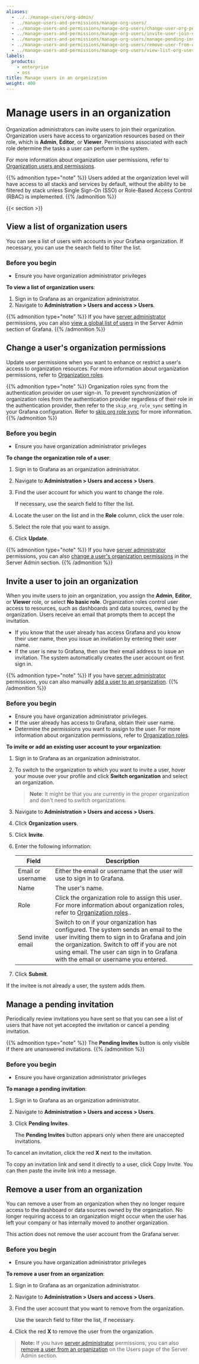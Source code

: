 ```yaml
---
aliases:
  - ../../manage-users/org-admin/
  - ../manage-users-and-permissions/manage-org-users/
  - ../manage-users-and-permissions/manage-org-users/change-user-org-permissions/
  - ../manage-users-and-permissions/manage-org-users/invite-user-join-org/
  - ../manage-users-and-permissions/manage-org-users/manage-pending-invites/
  - ../manage-users-and-permissions/manage-org-users/remove-user-from-org/
  - ../manage-users-and-permissions/manage-org-users/view-list-org-users/
labels:
  products:
    - enterprise
    - oss
title: Manage users in an organization
weight: 400
---
```


# Manage users in an organization

Organization administrators can invite users to join their organization. Organization users have access to organization resources based on their role, which is **Admin**, **Editor**, or **Viewer**. Permissions associated with each role determine the tasks a user can perform in the system.

For more information about organization user permissions, refer to [Organization users and permissions](../../roles-and-permissions/#organization-users-and-permissions).

{{% admonition type="note" %}}
Users added at the organization level will have access to all stacks and services by default, without the ability to be filtered by stack unless Single Sign-On (SSO) or Role-Based Access Control (RBAC) is implemented.
{{% /admonition %}}

{{< section >}}

## View a list of organization users

You can see a list of users with accounts in your Grafana organization. If necessary, you can use the search field to filter the list.

### Before you begin

- Ensure you have organization administrator privileges

**To view a list of organization users**:

1. Sign in to Grafana as an organization administrator.
1. Navigate to **Administration > Users and access > Users**.

{{% admonition type="note" %}}
If you have [server administrator](../../roles-and-permissions/#grafana-server-administrators) permissions, you can also [view a global list of users](../server-user-management/#view-a-list-of-users) in the Server Admin section of Grafana.
{{% /admonition %}}

## Change a user's organization permissions

Update user permissions when you want to enhance or restrict a user's access to organization resources. For more information about organization permissions, refer to [Organization roles](../../roles-and-permissions/#organization-roles).

{{% admonition type="note" %}}
Organization roles sync from the authentication provider on user sign-in. To prevent synchronization of organization roles from the authentication provider regardless of their role in the authentication provider, then refer to the `skip_org_role_sync` setting in your Grafana configuration. Refer to [skip org role sync](../../../setup-grafana/configure-grafana/#authgrafana_com-skip_org_role_sync) for more information.
{{% /admonition %}}

### Before you begin

- Ensure you have organization administrator privileges

**To change the organization role of a user**:

1. Sign in to Grafana as an organization administrator.
1. Navigate to **Administration > Users and access > Users**.
1. Find the user account for which you want to change the role.

   If necessary, use the search field to filter the list.

1. Locate the user on the list and in the **Role** column, click the user role.
1. Select the role that you want to assign.
1. Click **Update**.

{{% admonition type="note" %}}
If you have [server administrator](../../roles-and-permissions/#grafana-server-administrators) permissions, you can also [change a user's organization permissions](../server-user-management/change-user-org-permissions/) in the Server Admin section.
{{% /admonition %}}

## Invite a user to join an organization

When you invite users to join an organization, you assign the **Admin**, **Editor**, or **Viewer** role, or select **No basic role**. Organization roles control user access to resources, such as dashboards and data sources, owned by the organization. Users receive an email that prompts them to accept the invitation.

- If you know that the user already has access Grafana and you know their user name, then you issue an invitation by entering their user name.
- If the user is new to Grafana, then use their email address to issue an invitation. The system automatically creates the user account on first sign in.

{{% admonition type="note" %}}
If you have [server administrator](../../roles-and-permissions/#grafana-server-administrators) permissions, you can also manually [add a user to an organization](../server-user-management/add-remove-user-to-org/).
{{% /admonition %}}

### Before you begin

- Ensure you have organization administrator privileges.
- If the user already has access to Grafana, obtain their user name.
- Determine the permissions you want to assign to the user. For more information about organization permissions, refer to [Organization roles](../../roles-and-permissions/#organization-roles).

**To invite or add an existing user account to your organization**:

1. Sign in to Grafana as an organization administrator.
1. To switch to the organization to which you want to invite a user, hover your mouse over your profile and click **Switch organization** and select an organization.

   > **Note**: It might be that you are currently in the proper organization and don't need to switch organizations.

1. Navigate to **Administration > Users and access > Users**.
1. Click **Organization users**.
1. Click **Invite**.
1. Enter the following information:

   | Field             | Description                                                                                                                                                                                                                                                              |
   | ----------------- | ------------------------------------------------------------------------------------------------------------------------------------------------------------------------------------------------------------------------------------------------------------------------ |
   | Email or username | Either the email or username that the user will use to sign in to Grafana.                                                                                                                                                                                               |
   | Name              | The user's name.                                                                                                                                                                                                                                                         |
   | Role              | Click the organization role to assign this user. For more information about organization roles, refer to [Organization roles](../../roles-and-permissions/#organization-roles)..                                                                        |
   | Send invite email | Switch to on if your organization has configured. The system sends an email to the user inviting them to sign in to Grafana and join the organization. Switch to off if you are not using email. The user can sign in to Grafana with the email or username you entered. |

1. Click **Submit**.

If the invitee is not already a user, the system adds them.

## Manage a pending invitation

Periodically review invitations you have sent so that you can see a list of users that have not yet accepted the invitation or cancel a pending invitation.

{{% admonition type="note" %}}
The **Pending Invites** button is only visible if there are unanswered invitations.
{{% /admonition %}}

### Before you begin

- Ensure you have organization administrator privileges

**To manage a pending invitation**:

1. Sign in to Grafana as an organization administrator.
1. Navigate to **Administration > Users and access > Users**.
1. Click **Pending Invites**.

   The **Pending Invites** button appears only when there are unaccepted invitations.

To cancel an invitation, click the red **X** next to the invitation.

To copy an invitation link and send it directly to a user, click Copy Invite. You can then paste the invite link into a message.

## Remove a user from an organization

You can remove a user from an organization when they no longer require access to the dashboard or data sources owned by the organization. No longer requiring access to an organization might occur when the user has left your company or has internally moved to another organization.

This action does not remove the user account from the Grafana server.

### Before you begin

- Ensure you have organization administrator privileges

**To remove a user from an organization**:

1. Sign in to Grafana as an organization administrator.
1. Navigate to **Administration > Users and access > Users**.
1. Find the user account that you want to remove from the organization.

   Use the search field to filter the list, if necessary.

1. Click the red **X** to remove the user from the organization.

> **Note:** If you have [server administrator](../../roles-and-permissions/#grafana-server-administrators) permissions, you can also [remove a user from an organization](../server-user-management/add-remove-user-to-org/#remove-a-user-from-an-organization) on the Users page of the Server Admin section.
